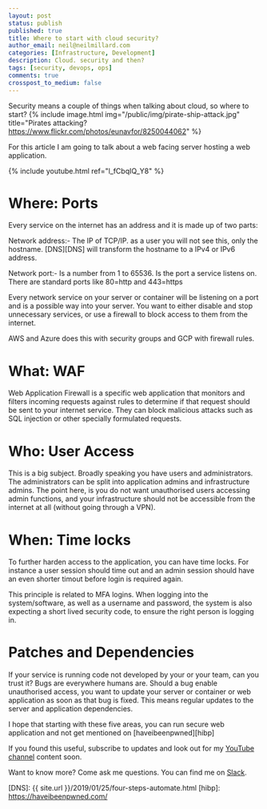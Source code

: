 ```yaml
---
layout: post
status: publish
published: true
title: Where to start with cloud security?
author_email: neil@neilmillard.com
categories: [Infrastructure, Development]
description: Cloud. security and then?
tags: [security, devops, ops]
comments: true
crosspost_to_medium: false
---
```

Security means a couple of things when talking about cloud, so where to start?
{% include image.html
img="/public/img/pirate-ship-attack.jpg"
title="Pirates attacking? https://www.flickr.com/photos/eunavfor/8250044062" %}

For this article I am going to talk about a web facing server hosting a web application.

{% include youtube.html
ref="l_fCbqIQ_Y8"
%}

Where: Ports
=====

Every service on the internet has an address and it is made up of two parts:

Network address:- The IP of TCP/IP. as a user you will not see this, only the hostname. [DNS][DNS] will transform
the hostname to a IPv4 or IPv6 address.

Network port:- Is a number from 1 to 65536. Is the port a service listens on. There are standard ports like 80=http and
443=https

Every network service on your server or container will be listening on a port and is a possible way into your server.
You want to either disable and stop unnecessary services, or use a firewall to block access to them from the internet.

AWS and Azure does this with security groups and GCP with firewall rules.


What: WAF
===

Web Application Firewall is a specific web application that monitors and filters incoming requests against rules to
determine if that request should be sent to your internet service. They can block malicious attacks such as SQL injection
or other specially formulated requests.

Who: User Access
===========

This is a big subject. Broadly speaking you have users and administrators.  The administrators can be split into
application admins and infrastructure admins. The point here, is you do not want unauthorised users accessing admin
functions, and your infrastructure should not be accessible from the internet at all (without going through a VPN).

When: Time locks
============

To further harden access to the application, you can have time locks. For instance a user session should time out and
an admin session should have an even shorter timout before login is required again.

This principle is related to MFA logins. When logging into the system/software, as well as a username and password, the
system is also expecting a short lived security code, to ensure the right person is logging in.

Patches and Dependencies
=====================

If your service is running code not developed by your or your team, can you trust it? Bugs are everywhere humans are.
Should a bug enable unauthorised access, you want to update your server or container or web application as soon as that
bug is fixed. This means regular updates to the server and application dependencies.

I hope that starting with these five areas, you can run secure web application and not get mentioned on [haveibeenpwned][hibp]


If you found this useful, subscribe to updates and look out for my [YouTube channel]({{site.data.youtube.channel}}) content soon.

Want to know more? Come ask me questions. You can find me on [Slack]({{site.data.slack.invite}}).


[DNS]: {{ site.url }}/2019/01/25/four-steps-automate.html
[hibp]: https://haveibeenpwned.com/
